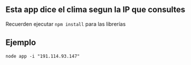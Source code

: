 ## Esta app dice el clima segun la IP que consultes

Recuerden ejecutar ```npm install``` para las librerías

## Ejemplo
```
node app -i "191.114.93.147"
```